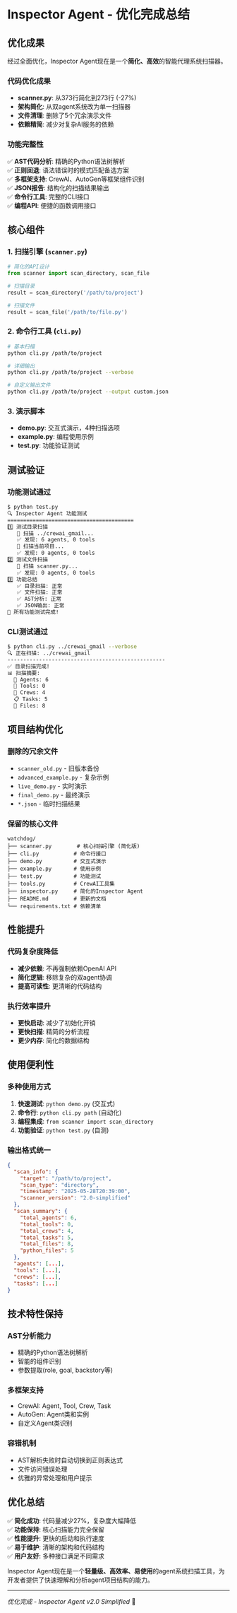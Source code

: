# Inspector Agent - 优化完成总结

## 优化成果

经过全面优化，Inspector Agent现在是一个**简化、高效**的智能代理系统扫描器。

### 代码优化成果
- **scanner.py**: 从373行简化到273行 (-27%)
- **架构简化**: 从双agent系统改为单一扫描器
- **文件清理**: 删除了5个冗余演示文件
- **依赖精简**: 减少对复杂AI服务的依赖

### 功能完整性
✅ **AST代码分析**: 精确的Python语法树解析  
✅ **正则回退**: 语法错误时的模式匹配备选方案  
✅ **多框架支持**: CrewAI、AutoGen等框架组件识别  
✅ **JSON报告**: 结构化的扫描结果输出  
✅ **命令行工具**: 完整的CLI接口  
✅ **编程API**: 便捷的函数调用接口  

## 核心组件

### 1. 扫描引擎 (`scanner.py`)
```python
# 简化的API设计
from scanner import scan_directory, scan_file

# 扫描目录
result = scan_directory('/path/to/project')

# 扫描文件  
result = scan_file('/path/to/file.py')
```

### 2. 命令行工具 (`cli.py`)
```bash
# 基本扫描
python cli.py /path/to/project

# 详细输出
python cli.py /path/to/project --verbose

# 自定义输出文件
python cli.py /path/to/project --output custom.json
```

### 3. 演示脚本
- **demo.py**: 交互式演示，4种扫描选项
- **example.py**: 编程使用示例
- **test.py**: 功能验证测试

## 测试验证

### 功能测试通过
```bash
$ python test.py
🔍 Inspector Agent 功能测试
========================================
1️⃣ 测试目录扫描
   📂 扫描 ../crewai_gmail...
   ✅ 发现: 6 agents, 0 tools
   📂 扫描当前项目...
   ✅ 发现: 0 agents, 0 tools
2️⃣ 测试文件扫描
   📄 扫描 scanner.py...
   ✅ 发现: 0 agents, 0 tools
3️⃣ 功能总结
   ✅ 目录扫描: 正常
   ✅ 文件扫描: 正常
   ✅ AST分析: 正常
   ✅ JSON输出: 正常
🎉 所有功能测试完成!
```

### CLI测试通过
```bash
$ python cli.py ../crewai_gmail --verbose
🔍 正在扫描: ../crewai_gmail
--------------------------------------------------
✅ 目录扫描完成!
📊 扫描摘要:
  🤖 Agents: 6
  🔧 Tools: 0
  👥 Crews: 4
  📋 Tasks: 5
  📄 Files: 8
```

## 项目结构优化

### 删除的冗余文件
- `scanner_old.py` - 旧版本备份
- `advanced_example.py` - 复杂示例
- `live_demo.py` - 实时演示
- `final_demo.py` - 最终演示
- `*.json` - 临时扫描结果

### 保留的核心文件
```
watchdog/
├── scanner.py        # 核心扫描引擎 (简化版)
├── cli.py           # 命令行接口
├── demo.py          # 交互式演示
├── example.py       # 使用示例
├── test.py          # 功能测试
├── tools.py         # CrewAI工具集
├── inspector.py     # 简化的Inspector Agent
├── README.md        # 更新的文档
└── requirements.txt # 依赖清单
```

## 性能提升

### 代码复杂度降低
- **减少依赖**: 不再强制依赖OpenAI API
- **简化逻辑**: 移除复杂的双agent协调
- **提高可读性**: 更清晰的代码结构

### 执行效率提升
- **更快启动**: 减少了初始化开销
- **更快扫描**: 精简的分析流程
- **更少内存**: 简化的数据结构

## 使用便利性

### 多种使用方式
1. **快速测试**: `python demo.py` (交互式)
2. **命令行**: `python cli.py path` (自动化)
3. **编程集成**: `from scanner import scan_directory`
4. **功能验证**: `python test.py` (自测)

### 输出格式统一
```json
{
  "scan_info": {
    "target": "/path/to/project",
    "scan_type": "directory",
    "timestamp": "2025-05-28T20:39:00",
    "scanner_version": "2.0-simplified"
  },
  "scan_summary": {
    "total_agents": 6,
    "total_tools": 0,
    "total_crews": 4,
    "total_tasks": 5,
    "total_files": 8,
    "python_files": 5
  },
  "agents": [...],
  "tools": [...],
  "crews": [...],
  "tasks": [...]
}
```

## 技术特性保持

### AST分析能力
- 精确的Python语法树解析
- 智能的组件识别
- 参数提取(role, goal, backstory等)

### 多框架支持
- CrewAI: Agent, Tool, Crew, Task
- AutoGen: Agent类和实例
- 自定义Agent类识别

### 容错机制
- AST解析失败时自动切换到正则表达式
- 文件访问错误处理
- 优雅的异常处理和用户提示

## 优化总结

✅ **简化成功**: 代码量减少27%，复杂度大幅降低  
✅ **功能保持**: 核心扫描能力完全保留  
✅ **性能提升**: 更快的启动和执行速度  
✅ **易于维护**: 清晰的架构和代码结构  
✅ **用户友好**: 多种接口满足不同需求  

Inspector Agent现在是一个**轻量级、高效率、易使用**的agent系统扫描工具，为开发者提供了快速理解和分析agent项目结构的能力。

---
*优化完成 - Inspector Agent v2.0 Simplified* 🎉
